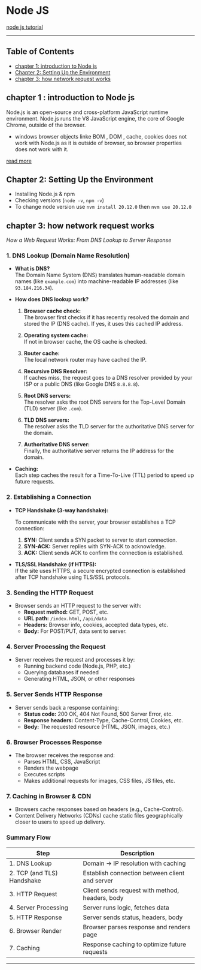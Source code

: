 # Node JS

[node js tutorial](<[https://](https://www.youtube.com/playlist?list=PL78RhpUUKSwfeSOOwfE9x6l5jTjn5LbY3)>)

---

## Table of Contents

- [chapter 1: introduction to Node js](#chapter-1--introduction-to-node-js)
- [Chapter 2: Setting Up the Environment](#chapter-2-setting-up-the-environment)
- [chapter 3: how network request works ](chapter-3-how-network-request-works)

## chapter 1 : introduction to Node js

Node.js is an open-source and cross-platform JavaScript runtime environment. Node.js runs the V8 JavaScript engine, the core of Google Chrome, outside of the browser.

- windows browser objects linke BOM , DOM , cache, cookies does not work with Node.js as it is outside of browser, so browser properties does not work with it.

[read more](<[https://](https://nodejs.org/en/learn/getting-started/introduction-to-nodejs)>)

## Chapter 2: Setting Up the Environment

- Installing Node.js & npm
- Checking versions (`node -v`, `npm -v`)
- To change node version use `nvm install 20.12.0` then `nvm use 20.12.0`

## chapter 3: how network request works

_How a Web Request Works: From DNS Lookup to Server Response_

### 1. DNS Lookup (Domain Name Resolution)

- **What is DNS?**  
  The Domain Name System (DNS) translates human-readable domain names (like `example.com`) into machine-readable IP addresses (like `93.184.216.34`).

- **How does DNS lookup work?**

  1. **Browser cache check:**  
     The browser first checks if it has recently resolved the domain and stored the IP (DNS cache). If yes, it uses this cached IP address.

  2. **Operating system cache:**  
     If not in browser cache, the OS cache is checked.

  3. **Router cache:**  
     The local network router may have cached the IP.

  4. **Recursive DNS Resolver:**  
     If caches miss, the request goes to a DNS resolver provided by your ISP or a public DNS (like Google DNS `8.8.8.8`).

  5. **Root DNS servers:**  
     The resolver asks the root DNS servers for the Top-Level Domain (TLD) server (like `.com`).

  6. **TLD DNS servers:**  
     The resolver asks the TLD server for the authoritative DNS server for the domain.

  7. **Authoritative DNS server:**  
     Finally, the authoritative server returns the IP address for the domain.

- **Caching:**  
  Each step caches the result for a Time-To-Live (TTL) period to speed up future requests.

### 2. Establishing a Connection

- **TCP Handshake (3-way handshake):**

  To communicate with the server, your browser establishes a TCP connection:

  1. **SYN:** Client sends a SYN packet to server to start connection.
  2. **SYN-ACK:** Server replies with SYN-ACK to acknowledge.
  3. **ACK:** Client sends ACK to confirm the connection is established.

- **TLS/SSL Handshake (if HTTPS):**  
  If the site uses HTTPS, a secure encrypted connection is established after TCP handshake using TLS/SSL protocols.

### 3. Sending the HTTP Request

- Browser sends an HTTP request to the server with:
  - **Request method:** GET, POST, etc.
  - **URL path:** `/index.html`, `/api/data`
  - **Headers:** Browser info, cookies, accepted data types, etc.
  - **Body:** For POST/PUT, data sent to server.

### 4. Server Processing the Request

- Server receives the request and processes it by:
  - Running backend code (Node.js, PHP, etc.)
  - Querying databases if needed
  - Generating HTML, JSON, or other responses

### 5. Server Sends HTTP Response

- Server sends back a response containing:
  - **Status code:** 200 OK, 404 Not Found, 500 Server Error, etc.
  - **Response headers:** Content-Type, Cache-Control, Cookies, etc.
  - **Body:** The requested resource (HTML, JSON, images, etc.)

### 6. Browser Processes Response

- The browser receives the response and:
  - Parses HTML, CSS, JavaScript
  - Renders the webpage
  - Executes scripts
  - Makes additional requests for images, CSS files, JS files, etc.

### 7. Caching in Browser & CDN

- Browsers cache responses based on headers (e.g., Cache-Control).
- Content Delivery Networks (CDNs) cache static files geographically closer to users to speed up delivery.

### Summary Flow

| Step                       | Description                                     |
| -------------------------- | ----------------------------------------------- |
| 1. DNS Lookup              | Domain → IP resolution with caching             |
| 2. TCP (and TLS) Handshake | Establish connection between client and server  |
| 3. HTTP Request            | Client sends request with method, headers, body |
| 4. Server Processing       | Server runs logic, fetches data                 |
| 5. HTTP Response           | Server sends status, headers, body              |
| 6. Browser Render          | Browser parses response and renders page        |
| 7. Caching                 | Response caching to optimize future requests    |

---
